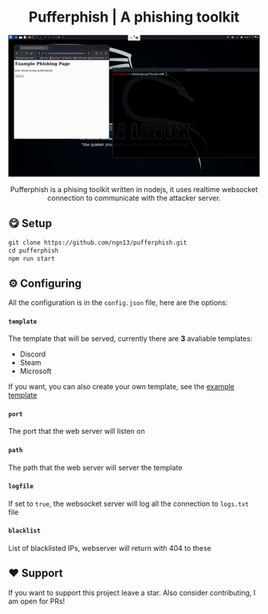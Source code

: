 <h1 align="center">
    Pufferphish | A phishing toolkit
</h1>
<img src="assets/showcase.gif">
<p align="center">
Pufferphish is a phising toolkit written in nodejs, it uses realtime websocket connection to communicate with the attacker server. 
</p>




## 😋 Setup
```
git clone https://github.com/ngn13/pufferphish.git
cd pufferphish
npm run start
```

## ⚙️ Configuring
All the configuration is in the `config.json` file, here
are the options:
#### `template`
The template that will be served, currently there are **3** avaliable
templates:
- Discord
- Steam
- Microsoft

If you want, you can also create your own template, see the [example template](templates/empty.html)
#### `port`
The port that the web server will listen on
#### `path`
The path that the web server will server the template
#### `logfile`
If set to `true`, the websocket server will log all the connection to `logs.txt` file
#### `blacklist`
List of blacklisted IPs, webserver will return with 404 to these

## ❤️ Support
If you want to support this project leave a star.
Also consider contributing, I am open for PRs!

